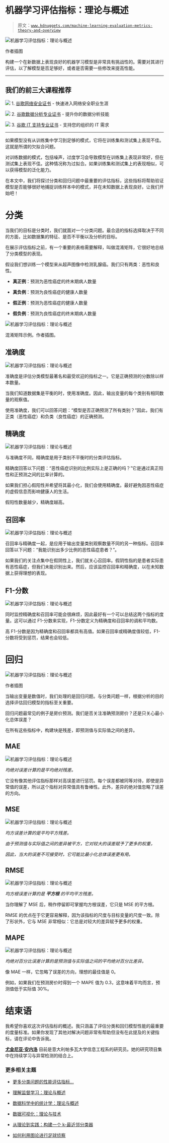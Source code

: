 # 机器学习评估指标：理论与概述

> 原文：[`www.kdnuggets.com/machine-learning-evaluation-metrics-theory-and-overview`](https://www.kdnuggets.com/machine-learning-evaluation-metrics-theory-and-overview)

![机器学习评估指标：理论与概述](img/6b32ae2ad62dc68177dc6ed7abf1bdb8.png)

作者插图

构建一个在新数据上表现良好的机器学习模型是非常具有挑战性的。需要对其进行评估，以了解模型是否足够好，或者是否需要一些修改来提高性能。

* * *

## 我们的前三大课程推荐

![](img/0244c01ba9267c002ef39d4907e0b8fb.png) 1\. [谷歌网络安全证书](https://www.kdnuggets.com/google-cybersecurity) - 快速进入网络安全职业生涯

![](img/e225c49c3c91745821c8c0368bf04711.png) 2\. [谷歌数据分析专业证书](https://www.kdnuggets.com/google-data-analytics) - 提升你的数据分析技能

![](img/0244c01ba9267c002ef39d4907e0b8fb.png) 3\. [谷歌 IT 支持专业证书](https://www.kdnuggets.com/google-itsupport) - 支持您的组织的 IT 需求

* * *

如果模型没有从训练集中学习到足够的模式，它将在训练集和测试集上表现不佳。这就是所谓的欠拟合问题。

对训练数据的模式，包括噪声，过度学习会导致模型在训练集上表现非常好，但在测试集上表现不佳。这种情况称为过拟合。如果训练集和测试集上的表现相似，可以获得模型的泛化能力。

在本文中，我们将探讨分类和回归问题中最重要的评估指标，这些指标将帮助验证模型是否能够很好地捕捉训练样本中的模式，并在未知数据上表现良好。让我们开始吧！

# 分类

当我们的目标是分类时，我们就面对一个分类问题。最合适的指标选择取决于不同的方面，比如数据集的特征、是否不平衡以及分析的目标。

在展示评估指标之前，有一个重要的表格需要解释，叫做混淆矩阵，它很好地总结了分类模型的表现。

假设我们想训练一个模型来从超声图像中检测乳腺癌。我们只有两类：恶性和良性。

+   **真正例**：预测为恶性癌症的终末期病人数量

+   **真负例**：预测为良性癌症的健康人数量

+   **假正例**：预测为恶性癌症的健康人数量

+   **假负例**：预测为良性癌症的终末期病人数量

![机器学习评估指标：理论与概述](img/e982401a7464adcca3b006f32d08f3ee.png)

混淆矩阵示例。作者插图。

## 准确度

![机器学习评估指标：理论与概述](img/0c6542986e34a4d884a85747645bccd4.png)

准确度是评估分类模型最著名和最受欢迎的指标之一。它是正确预测的分数除以样本数量。

当我们知道数据集是平衡的时，使用准确度。因此，输出变量的每个类别有相同数量的观察值。

使用准确度，我们可以回答问题：“模型是否正确预测了所有类别？”因此，我们有正类（恶性癌症）和负类（良性癌症）的正确预测。

## 精确度

![机器学习评估指标：理论与概述](img/0d60f4f6d383b0177b3a163445c1779f.png)

与准确度不同，精确度是用于类别不平衡时的分类评估指标。

精确度回答以下问题：“恶性癌症识别的比例实际上是正确的吗？”它是通过真正阳性和正预测之间的比率计算的。

如果我们担心假阳性并希望将其最小化，我们会使用精确度。最好避免因恶性癌症的虚假信息而影响健康人的生活。

假阳性数量越少，精确度越高。

## 召回率

![机器学习评估指标：理论与概述](img/b572a5b0cb721a853cf7df971becd869.png)

召回率与精确度一起，是应用于输出变量类别观察数量不同的另一种指标。召回率回答以下问题：“我能识别出多少比例的恶性癌症患者？”。

如果我们的关注点集中在假阴性上，我们就关心召回率。假阴性指的是患者实际患有恶性癌症，但我们未能识别出来。然后，应该监控召回率和精确度，以在未知数据上获得理想的表现。

## F1-分数

![机器学习评估指标：理论与概述](img/cd586e43655c8d4568bfc136de1fd12b.png)

同时监控精确度和召回率可能会很麻烦，因此最好有一个可以总结这两个指标的度量。这可以通过 F1-分数来实现，F1-分数定义为精确度和召回率的调和平均数。

高 F1-分数是因为精确度和召回率都具有高值。如果召回率或精确度值较低，F1-分数将受到惩罚，结果也会较低。

# 回归

![机器学习评估指标：理论与概述](img/017f3c95d6a235b4570cdc4796c89607.png)

作者插图

当输出变量是数值时，我们处理的是回归问题。与分类问题一样，根据分析的目的选择评估回归模型的指标至关重要。

回归问题最常见的例子是房价预测。我们是否关注准确预测房价？还是只关心最小化总体误差？

在所有这些指标中，构建块是残差，即预测值与实际值之间的差异。

## MAE

![机器学习评估指标：理论与概述](img/f69f5cce003d2c7a2f455e1d4a6901c5.png)

*均绝对误差计算的是平均绝对残差。*

它没有像其他评估指标那样对高误差进行惩罚。每个误差都被同等对待，即使是异常值的误差，所以这个指标对异常值具有鲁棒性。此外，差异的绝对值忽略了误差的方向。

## MSE

![机器学习评估指标：理论与概述](img/5d94f5a69a01dae253fa99d79641dbdc.png)

*均方误差计算的是平均平方残差。*

*由于预测值与实际值之间的差异被平方，它对较大的误差赋予了更多的权重，*

*因此，当大的误差不可接受时，它可能比最小化总体误差更有用。*

## RMSE

![机器学习评估指标：理论与概述](img/61fec1d4635556155c0557d49d167afa.png)

*均方根误差计算的是* ***平方根*** *的平均平方残差。*

当你理解了 MSE 后，稍作停留即可掌握均方根误差，它只是 MSE 的平方根。

RMSE 的优点在于它更容易解释，因为该指标的尺度与目标变量的尺度一致。除了形状外，它与 MSE 非常相似：它总是对较大的差异赋予更多的权重。

## MAPE

![机器学习评估指标：理论与概述](img/e0ed29472adda7f3fd1b05fb6c2c1349.png)

*均绝对百分比误差计算的是预测值与实际值之间的平均绝对百分比差异。*

像 MAE 一样，它忽略了误差的方向，理想的最佳值是 0。

例如，如果我们在预测房价时得到一个 MAPE 值为 0.3，这意味着平均而言，预测值低于实际值 30%。

# 结束语

我希望你喜欢这次评估指标的概述。我只涵盖了评估分类和回归模型性能的最重要的度量标准。如果你发现了其他对解决问题非常有帮助但没有在此提及的关键指标，请在评论中告诉我。

**[尤金尼亚·安内洛](https://www.linkedin.com/in/eugenia-anello/)** 目前是意大利帕多瓦大学信息工程系的研究员。她的研究项目集中在持续学习与异常检测的结合上。

### 更多相关主题

+   [更多分类问题的性能评估指标…](https://www.kdnuggets.com/2020/04/performance-evaluation-metrics-classification.html)

+   [理解监督学习：理论与概述](https://www.kdnuggets.com/understanding-supervised-learning-theory-and-overview)

+   [数据科学中的统计学：理论与概述](https://www.kdnuggets.com/statistics-in-data-science-theory-and-overview)

+   [数据可视化：理论与技术](https://www.kdnuggets.com/data-visualization-theory-and-techniques)

+   [从理论到实践：构建一个 k-最近邻分类器](https://www.kdnuggets.com/2023/06/theory-practice-building-knearest-neighbors-classifier.html)

+   [如何利用图论进行足球侦察](https://www.kdnuggets.com/2022/11/graph-theory-scout-soccer.html)

